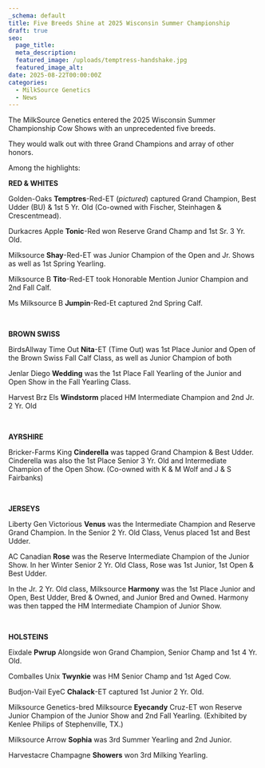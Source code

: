 ```yaml
---
_schema: default
title: Five Breeds Shine at 2025 Wisconsin Summer Championship
draft: true
seo:
  page_title:
  meta_description:
  featured_image: /uploads/temptress-handshake.jpg
  featured_image_alt:
date: 2025-08-22T00:00:00Z
categories:
  - MilkSource Genetics
  - News
---
```

The  MilkSource Genetics entered the 2025 Wisconsin Summer Championship Cow Shows with an unprecedented five breeds.

They would walk out with three Grand Champions and array of other honors.

Among the highlights:

**RED & WHITES**

Golden-Oaks **Temptres**\-Red-ET (*pictured*) captured Grand Champion, Best Udder (BU) & 1st 5 Yr. Old (Co-owned with Fischer, Steinhagen & Crescentmead).

Durkacres Apple **Tonic**\-Red won Reserve Grand Champ and 1st Sr. 3 Yr. Old.

Milksource **Shay**\-Red-ET was Junior Champion of the Open and Jr. Shows as well as 1st Spring Yearling.

Milksource B **Tito**\-Red-ET took Honorable Mention Junior Champion and 2nd Fall Calf.

Ms Milksource B **Jumpin**\-Red-Et captured 2nd Spring Calf.

&nbsp;

**BROWN SWISS**

BirdsAllway Time Out **Nita**\-ET (Time Out) was 1st Place Junior and Open of the Brown Swiss Fall Calf Class, as well as Junior Champion of both

Jenlar Diego **Wedding** was the 1st Place Fall Yearling of the Junior and Open Show in the Fall Yearling Class.

Harvest Brz Els **Windstorm** placed HM Intermediate Champion and 2nd Jr. 2 Yr. Old

&nbsp;

**AYRSHIRE**

Bricker-Farms King **Cinderella** was tapped Grand Champion & Best Udder. Cinderella was also the 1st Place Senior 3 Yr. Old and Intermediate Champion of the Open Show.  (Co-owned with K & M Wolf and J & S Fairbanks)

&nbsp;

**JERSEYS**

Liberty Gen Victorious **Venus** was the Intermediate Champion and Reserve Grand Champion.  In the Senior 2 Yr. Old Class, Venus placed 1st and Best Udder.

AC Canadian **Rose** was the Reserve Intermediate Champion of the Junior Show. In her Winter Senior 2 Yr. Old Class, Rose was 1st Junior, 1st Open & Best Udder.

In the Jr. 2 Yr. Old class, Milksource **Harmony** was the 1st Place Junior and Open, Best Udder, Bred & Owned, and Junior Bred and Owned. Harmony was then tapped the HM Intermediate Champion of Junior Show.

&nbsp;

**HOLSTEINS**

Eixdale **Pwrup** Alongside won Grand Champion, Senior Champ and 1st 4 Yr. Old.

Comballes Unix **Twynkie** was HM Senior Champ and 1st Aged Cow.

Budjon-Vail EyeC **Chalack**\-ET captured 1st Junior 2 Yr. Old.

Milksource Genetics-bred Milksource **Eyecandy** Cruz-ET won Reserve Junior Champion of the Junior Show and 2nd Fall Yearling. (Exhibited by Kenlee Philips of Stephenville, TX.)

Milksource Arrow **Sophia** was 3rd Summer Yearling and 2nd Junior.

Harvestacre Champagne **Showers** won 3rd Milking Yearling.